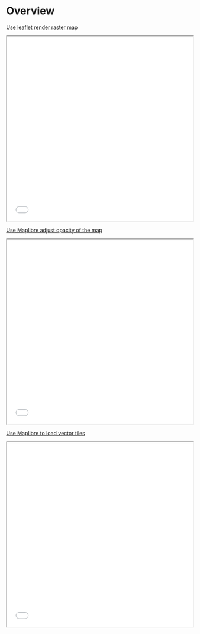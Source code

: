 # Overview

[Use leaflet render raster map](./leaflet.xyz.3857.md)

<iframe src="../index.leaflet.xyz.3857.html" height="500px" width="100%" scrolling="no"></iframe>


[Use Maplibre adjust opacity of the map](./maplibre.opacity.3857.md)

<iframe src="../index.maplibre.opacity.3857.html" height="500px" width="100%" scrolling="no"></iframe>

[Use Maplibre to load vector tiles](./maplibre.vector.3857.md)

<iframe src="../index.maplibre.vector.3857.html" height="500px" width="100%" scrolling="no"></iframe>
